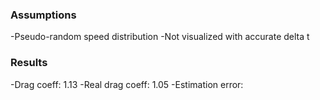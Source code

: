 ### Assumptions

-Pseudo-random speed distribution
-Not visualized with accurate delta t

### Results

-Drag coeff: 1.13
-Real drag coeff: 1.05
-Estimation error: 